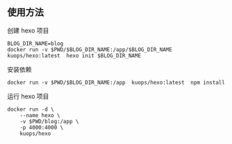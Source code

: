 ## 使用方法

创建 hexo 项目
```
BLOG_DIR_NAME=blog
docker run -v $PWD/$BLOG_DIR_NAME:/app/$BLOG_DIR_NAME  kuops/hexo:latest  hexo init $BLOG_DIR_NAME
```

安装依赖
```
docker run -v $PWD/$BLOG_DIR_NAME:/app  kuops/hexo:latest  npm install
```

运行 hexo 项目
```
docker run -d \
    --name hexo \
    -v $PWD/blog:/app \
    -p 4000:4000 \
    kuops/hexo
```
